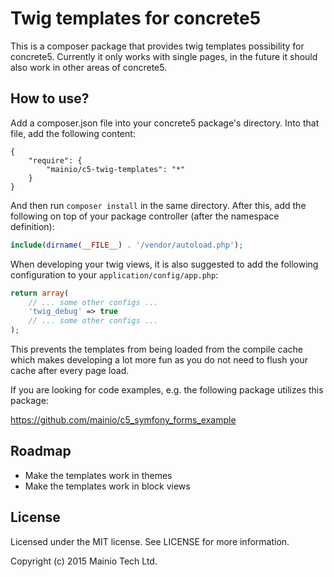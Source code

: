 # Twig templates for concrete5

This is a composer package that provides twig templates possibility for concrete5.
Currently it only works with single pages, in the future it should also work in
other areas of concrete5.

## How to use?

Add a composer.json file into your concrete5 package's directory. Into that
file, add the following content:

```
{
    "require": {
        "mainio/c5-twig-templates": "*"
    }
}
```

And then run `composer install` in the same directory. After this, add the
following on top of your package controller (after the namespace definition):

```php
include(dirname(__FILE__) . '/vendor/autoload.php');
```

When developing your twig views, it is also suggested to add the following
configuration to your `application/config/app.php`:

```php
return array(
    // ... some other configs ...
    'twig_debug' => true
    // ... some other configs ...
);
```

This prevents the templates from being loaded from the compile cache which
makes developing a lot more fun as you do not need to flush your cache after
every page load.

If you are looking for code examples, e.g. the following package utilizes this package:

https://github.com/mainio/c5_symfony_forms_example


## Roadmap

- Make the templates work in themes
- Make the templates work in block views

## License

Licensed under the MIT license. See LICENSE for more information.

Copyright (c) 2015 Mainio Tech Ltd.
